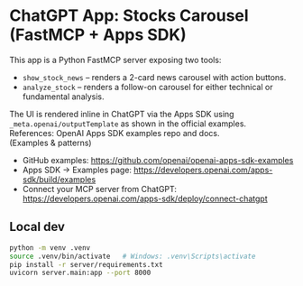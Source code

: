 # ChatGPT App: Stocks Carousel (FastMCP + Apps SDK)

This app is a Python FastMCP server exposing two tools:
- `show_stock_news` – renders a 2-card news carousel with action buttons.
- `analyze_stock` – renders a follow-on carousel for either technical or fundamental analysis.

The UI is rendered inline in ChatGPT via the Apps SDK using `_meta.openai/outputTemplate` as shown in the official examples.  
References: OpenAI Apps SDK examples repo and docs.  
(Examples & patterns)  
- GitHub examples: https://github.com/openai/openai-apps-sdk-examples  
- Apps SDK → Examples page: https://developers.openai.com/apps-sdk/build/examples  
- Connect your MCP server from ChatGPT: https://developers.openai.com/apps-sdk/deploy/connect-chatgpt  

## Local dev
```bash
python -m venv .venv
source .venv/bin/activate   # Windows: .venv\Scripts\activate
pip install -r server/requirements.txt
uvicorn server.main:app --port 8000
